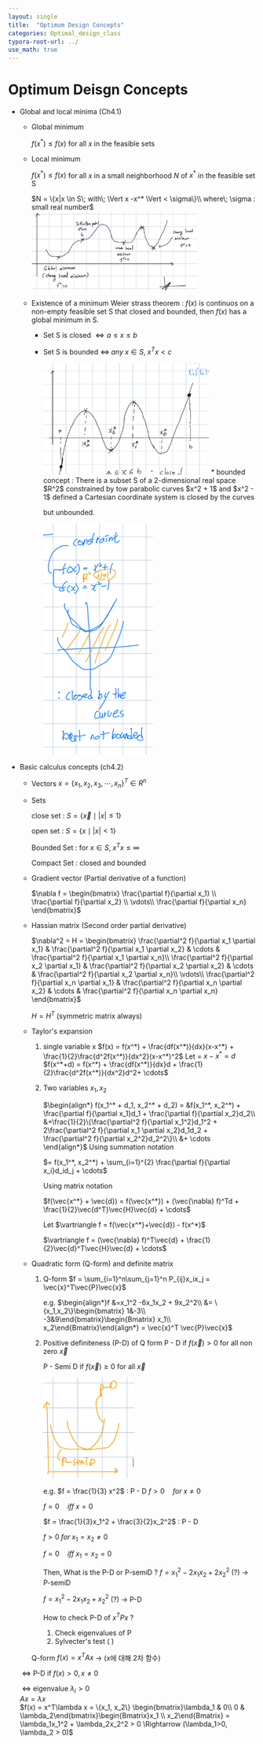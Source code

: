 ```yaml
---
layout: single
title:  "Optimum Design Concepts"
categories: Optimal_design_class
typora-root-url: ../
use_math: true
---
```


# Optimum Deisgn Concepts

- Global and local minima (Ch4.1)

  - Global minimum

    $f(x^*) \leq f(x)$ for all $x$ in the feasible sets

  - Local minimum

    $f(x^*) \leq f(x)$ for all $x$ in a small neighborhood $N$ of $x^*$ in the feasible set S

    $N = \{x|x \in S\; with\; \Vert x -x^* \Vert < \sigma\}\\
     where\; \sigma : small real number$ 
    <img src="/images/2023-09-09-Optimum Design Concepts/09091.png" alt="09091" style="zoom:33%;" />

  

  - Existence of a minimum
    Weier strass theorem : $f(x)$ is continuos on a non-empty feasible set S that
    closed and bounded, then $f(x)$ has a global minimum in S.

    - Set S is closed $\Leftrightarrow a \leq x \leq b$ 

    - Set S is bounded $\Leftrightarrow\; any\; x \in S,\; x^Tx < c$

      <img src="/images/2023-09-09-Optimum Design Concepts/09112 2023-09-10 16_25_15.png" alt="09112 2023-09-10 16_25_15" style="zoom: 33%;" />
      &#42; bounded concept : There is a subset S of a 2-dimensional real space $R^2$ constrained by
         tow parabolic curves $x^2 + 1$ and $x^2 - 1$ defined a Cartesian coordinate system is closed by the curves
      
         but unbounded.
      
      <img src="/images/2023-09-09-Optimum Design Concepts/09113.png" alt="09113" style="zoom:50%;" />

- Basic calculus concepts (ch4.2)

  - Vectors $x = \{x_1, x_2, x_3, \cdots ,x_n\}^T \in R^n$

  - Sets

    close set : $S = \{\vec{x}\mid|x| \leq 1\}$

    open set : $S = \{x \mid |x| < 1\}$

    Bounded Set : for $x \in S,\; x^Tx \leq \infty$

    Compact Set : closed and bounded

  

  - Gradient vector (Partial derivative of a function)
  
    $\nabla f = \begin{bmatrix}
    \frac{\partial f}{\partial x_1} \\
    \frac{\partial f}{\partial x_2} \\ 
    \vdots\\
    \frac{\partial f}{\partial x_n}
    \end{bmatrix}$
  
  - Hassian matrix (Second order partial derivative)
  
    $\nabla^2 = H = \begin{bmatrix}
    \frac{\partial^2 f}{\partial x_1 \partial x_1} & \frac{\partial^2 f}{\partial x_1 \partial x_2} & \cdots & \frac{\partial^2 f}{\partial x_1 \partial x_n}\\
    \frac{\partial^2 f}{\partial x_2 \partial x_1} & \frac{\partial^2 f}{\partial x_2 \partial x_2} & \cdots & \frac{\partial^2 f}{\partial x_2 \partial x_n}\\
    \vdots\\
    \frac{\partial^2 f}{\partial x_n \partial x_1} & \frac{\partial^2 f}{\partial x_n \partial x_2} & \cdots & \frac{\partial^2 f}{\partial x_n \partial x_n}
    \end{bmatrix}$
  
    $H = H^T$ (symmetric matrix always)
  
  - Taylor's expansion
    1. single variable x
       $f(x) = f(x^*) + \frac{df(x^*)}{dx}(x-x^*) + \frac{1}{2}\frac{d^2f(x^*)}{dx^2}(x-x^*)^2$
       Let = $x-x^* = d$
       $f(x^*+d) = f(x^*) + \frac{df(x^*)}{dx}d + \frac{1}{2}\frac{d^2f(x^*)}{dx^2}d^2+ \cdots$
    
    2. Two variables $x_1, x_2$
    
       $\begin{align*}
       f(x_1^* + d_1, x_2^* + d_2) = &f(x_1^*, x_2^*) + \frac{\partial f}{\partial x_1}d_1 + \frac{\partial f}{\partial x_2}d_2\\
       &+\frac{1}{2}\{\frac{\partial^2 f}{\partial x_1^2}d_1^2 + 
       2\frac{\partial^2 f}{\partial x_1 \partial x_2}d_1d_2 +
       \frac{\partial^2 f}{\partial x_2^2}d_2^2\}\\
       &+ \cdots \end{align*}$
       Using summation notation
    
       $= f(x_1^*, x_2^*) + \sum_{i=1}^{2} \frac{\partial f}{\partial x_i}d_id_j + \cdots$
    
       Using matrix notation
    
       $f(\vec{x^*} + \vec{d}) = f(\vec{x^*}) + (\vec{\nabla} f)^Td + \frac{1}{2}\vec{d^T}\vec{H}\vec{d} + \cdots$
    
       Let $\vartriangle f = f(\vec{x^*}+\vec{d}) - f(x^*)$
    
       $\vartriangle f = (\vec{\nabla} f)^T\vec{d} + \frac{1}{2}\vec{d}^T\vec{H}\vec{d} + \cdots$
  
  
  
  - Quadratic form (Q-form) and definite matrix
  
    1. Q-form
       $f = \sum_{i=1}^n\sum_{j=1}^n P_{ij}x_ix_j = \vec{x}^T\vec{P}\vec{x}$
  
       e.g. 
       $\begin{align*}f &=x_1^2 -6x_1x_2 + 9x_2^2\\
       &= \{x_1,x_2\}\begin{bmatrix}
       1&-3\\
       -3&9\end{bmatrix}\begin{Bmatrix}
       x_1\\
       x_2\end{Bmatrix}\end{align*} = \vec{x}^T \vec{P}\vec{x}$
  
    2. Positive definiteness (P-D) of Q form
       P - D if $f(\vec{x}) > 0$ for all non zero $\vec{x}$
  
       P - Semi D if $f(\vec{x}) \geq 0$ for all $\vec{x}$
  
       <img src="/images/2023-09-09-Optimum Design Concepts/09114.png" alt="09114" style="zoom: 25%;" />
  
       e.g. $f = \frac{1}{3} x^2$ : P - D
       $f > 0 \quad for \; x \neq0$
  
       $f = 0 \quad iff \; x=0$
       
  
       $f = \frac{1}{3}x_1^2 + \frac{3}{2}x_2^2$ : P - D
  
       $f > 0 \; for \; x_1 = x_2 \neq 0$
  
       $f = 0 \quad iff \; x_1 = x_2=0$
  
       Then, What is the P-D or P-semiD ?
       $f = x_1^2 -2x_1x_2 + 2x_2^2$ (?) $\rightarrow$ P-semiD
  
       $f=x_1^2 -2x_1x_2 + x_2^2$ (?) $\rightarrow$ P-D
  
       
  
       How to check P-D of $x^T P x$ ?
  
       1. Check eigenvalues of P
       2. Sylvecter's test ( )
  
  
  
    Q-form $f(x) = x^TAx$    -> (x에 대해 2차 함수)
  
  ​	$\Leftrightarrow$ P-D  if $f(x) > 0, x \neq 0$
  
  ​	$\Leftrightarrow$ eigenvalue $\lambda_i > 0$
  ​    
  $Ax = \lambda x$    
  $f(x) = x^T\lambda x = \{x_1, x_2\}
  \begin{bmatrix}\lambda_1 & 0\\
  0 & \lambda_2\end{bmatrix}\begin{Bmatrix}x_1 \\ x_2\end{Bmatrix} = \lambda_1x_1^2 + \lambda_2x_2^2 > 0 \Rightarrow (\lambda_1>0, \lambda_2 > 0)$
  
  
